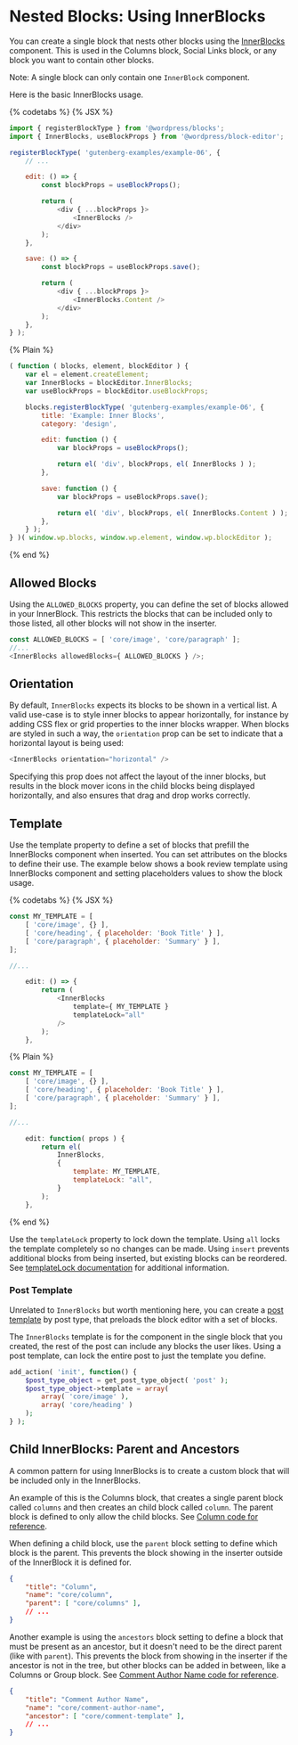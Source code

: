 # Nested Blocks: Using InnerBlocks

You can create a single block that nests other blocks using the [InnerBlocks](https://github.com/WordPress/gutenberg/tree/HEAD/packages/block-editor/src/components/inner-blocks/README.md) component. This is used in the Columns block, Social Links block, or any block you want to contain other blocks.

Note: A single block can only contain one `InnerBlock` component.

Here is the basic InnerBlocks usage.

{% codetabs %}
{% JSX %}

```js
import { registerBlockType } from '@wordpress/blocks';
import { InnerBlocks, useBlockProps } from '@wordpress/block-editor';

registerBlockType( 'gutenberg-examples/example-06', {
	// ...

	edit: () => {
		const blockProps = useBlockProps();

		return (
			<div { ...blockProps }>
				<InnerBlocks />
			</div>
		);
	},

	save: () => {
		const blockProps = useBlockProps.save();

		return (
			<div { ...blockProps }>
				<InnerBlocks.Content />
			</div>
		);
	},
} );
```

{% Plain %}

```js
( function ( blocks, element, blockEditor ) {
	var el = element.createElement;
	var InnerBlocks = blockEditor.InnerBlocks;
	var useBlockProps = blockEditor.useBlockProps;

	blocks.registerBlockType( 'gutenberg-examples/example-06', {
		title: 'Example: Inner Blocks',
		category: 'design',

		edit: function () {
			var blockProps = useBlockProps();

			return el( 'div', blockProps, el( InnerBlocks ) );
		},

		save: function () {
			var blockProps = useBlockProps.save();

			return el( 'div', blockProps, el( InnerBlocks.Content ) );
		},
	} );
} )( window.wp.blocks, window.wp.element, window.wp.blockEditor );
```

{% end %}

## Allowed Blocks

Using the `ALLOWED_BLOCKS` property, you can define the set of blocks allowed in your InnerBlock. This restricts the blocks that can be included only to those listed, all other blocks will not show in the inserter.

```js
const ALLOWED_BLOCKS = [ 'core/image', 'core/paragraph' ];
//...
<InnerBlocks allowedBlocks={ ALLOWED_BLOCKS } />;
```

## Orientation

By default, `InnerBlocks` expects its blocks to be shown in a vertical list. A valid use-case is to style inner blocks to appear horizontally, for instance by adding CSS flex or grid properties to the inner blocks wrapper. When blocks are styled in such a way, the `orientation` prop can be set to indicate that a horizontal layout is being used:

```js
<InnerBlocks orientation="horizontal" />
```

Specifying this prop does not affect the layout of the inner blocks, but results in the block mover icons in the child blocks being displayed horizontally, and also ensures that drag and drop works correctly.

## Template

Use the template property to define a set of blocks that prefill the InnerBlocks component when inserted. You can set attributes on the blocks to define their use. The example below shows a book review template using InnerBlocks component and setting placeholders values to show the block usage.

{% codetabs %}
{% JSX %}

```js
const MY_TEMPLATE = [
	[ 'core/image', {} ],
	[ 'core/heading', { placeholder: 'Book Title' } ],
	[ 'core/paragraph', { placeholder: 'Summary' } ],
];

//...

	edit: () => {
		return (
			<InnerBlocks
				template={ MY_TEMPLATE }
				templateLock="all"
			/>
		);
	},
```

{% Plain %}

```js
const MY_TEMPLATE = [
	[ 'core/image', {} ],
	[ 'core/heading', { placeholder: 'Book Title' } ],
	[ 'core/paragraph', { placeholder: 'Summary' } ],
];

//...

	edit: function( props ) {
		return el(
			InnerBlocks,
			{
				template: MY_TEMPLATE,
				templateLock: "all",
			}
		);
	},
```

{% end %}

Use the `templateLock` property to lock down the template. Using `all` locks the template completely so no changes can be made. Using `insert` prevents additional blocks from being inserted, but existing blocks can be reordered. See [templateLock documentation](https://github.com/WordPress/gutenberg/tree/HEAD/packages/block-editor/src/components/inner-blocks/README.md#templatelock) for additional information.

### Post Template

Unrelated to `InnerBlocks` but worth mentioning here, you can create a [post template](https://developer.wordpress.org/block-editor/developers/block-api/block-templates/) by post type, that preloads the block editor with a set of blocks.

The `InnerBlocks` template is for the component in the single block that you created, the rest of the post can include any blocks the user likes. Using a post template, can lock the entire post to just the template you define.

```php
add_action( 'init', function() {
	$post_type_object = get_post_type_object( 'post' );
	$post_type_object->template = array(
		array( 'core/image' ),
		array( 'core/heading' )
	);
} );
```

## Child InnerBlocks: Parent and Ancestors

A common pattern for using InnerBlocks is to create a custom block that will be included only in the InnerBlocks. 

An example of this is the Columns block, that creates a single parent block called `columns` and then creates an child block called `column`. The parent block is defined to only allow the child blocks. See [Column code for reference](https://github.com/WordPress/gutenberg/tree/HEAD/packages/block-library/src/column).

When defining a child block, use the `parent` block setting to define which block is the parent. This prevents the block showing in the inserter outside of the InnerBlock it is defined for.

```json
{
	"title": "Column",
	"name": "core/column",
	"parent": [ "core/columns" ],
	// ...
}
```

Another example is using the `ancestors` block setting to define a block that must be present as an ancestor, but it doesn't need to be the direct parent (like with `parent`). This prevents the block from showing in the inserter if the ancestor is not in the tree, but other blocks can be added in between, like a Columns or Group block. See [Comment Author Name code for reference](https://github.com/WordPress/gutenberg/tree/HEAD/packages/block-library/src/comment-author-name).

```json
{
	"title": "Comment Author Name",
	"name": "core/comment-author-name",
	"ancestor": [ "core/comment-template" ],
	// ...
}
```
